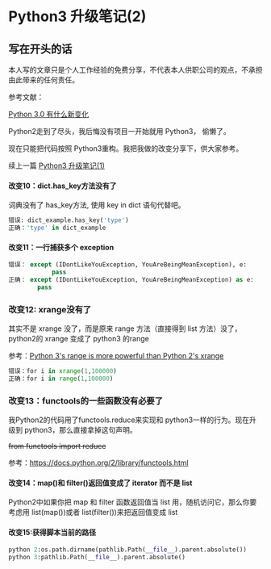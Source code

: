 # Python3 升级笔记(2)

## 写在开头的话

本人写的文章只是个人工作经验的免费分享，不代表本人供职公司的观点，不承担由此带来的任何责任。

参考文献：

[Python 3.0 有什么新变化](https://docs.python.org/zh-cn/3/whatsnew/3.0.html)

Python2走到了尽头，我后悔没有项目一开始就用 Python3， 偷懒了。

现在只能把代码按照 Python3重构。我把我做的改变分享下，供大家参考。

续上一篇 [Python3 升级笔记(1)](Python3升级笔记.md)

#### 改变10：dict.has_key方法没有了

词典没有了 has_key方法, 使用 key in dict 语句代替吧。

```python
错误: dict_example.has_key('type')
正确：'type' in dict_example
```

#### 改变11：一行捕获多个 exception

```python
错误： except (IDontLikeYouException, YouAreBeingMeanException), e:
    		pass
正确： except (IDontLikeYouException, YouAreBeingMeanException) as e:
        pass
```

### 改变12: xrange没有了

其实不是 xrange 没了，而是原来 range  方法（直接得到 list 方法）没了，python2的 xrange 变成了 python3 的range

参考：[Python 3's range is more powerful than Python 2's xrange](https://treyhunner.com/2018/02/python-3-s-range-better-than-python-2-s-xrange/)

```python
错误：for i in xrange(1,100000)
正确：for i in range(1,100000)
```

### 改变13：functools的一些函数没有必要了

我Python2的代码用了functools.reduce来实现和 python3一样的行为。现在升级到 python3，那么直接拿掉这句声明。

~~from functools import reduce~~

参考：https://docs.python.org/2/library/functools.html

#### 改变14：map()和 filter()返回值变成了 iterator 而不是 list

Python2中如果你把 map 和 filter 函数返回值当 list 用，随机访问它，那么你要考虑用 list(map())或者 list(filter())来把返回值变成 list



#### 改变15:获得脚本当前的路径

```python
python 2:os.path.dirname(pathlib.Path(__file__).parent.absolute())
python 3:pathlib.Path(__file__).parent.absolute()
```



